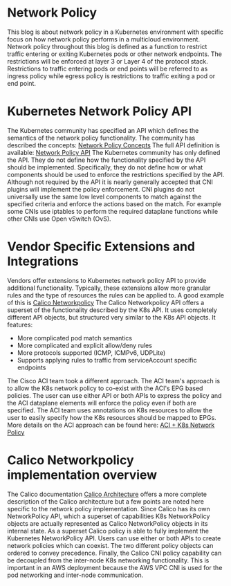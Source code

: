 
# Network Policy

This blog is about network policy in a Kubernetes environment with specific focus on
how network policy performs in a multicloud environment.   Network policy throughout
this blog is defined as a function to restrict traffic entering or exiting Kubernetes
pods or other network endpoints. The restrictions will be enforced at layer 3 or Layer 4 of
the protocol stack.  Restrictions to traffic entering pods or end points will be referred
to as ingress policy while egress policy is restrictions to traffic exiting a pod or
end point.

# Kubernetes Network Policy API

The Kubernetes community has specified an API which defines the semantics of the network policy functionality.  The community has described the concepts:
[Network Policy Concepts](https://kubernetes.io/docs/concepts/services-networking/network-policies/)
The full API definition is available:
[Network Policy API](https://kubernetes.io/docs/reference/generated/kubernetes-api/v1.12/#networkpolicy-v1-networking-k8s-io)
The Kubernetes community has only defined the API.  They do not define how the functionality specified by the API should be implemented. Specifically, they do not define how or what components should be used to enforce the restrictions specified by the API.  Although not required by the API it is nearly generally accepted that CNI plugins will implement the policy enforcement. CNI plugins do not universally use the same low level components to match against the specified criteria and enforce the actions based on the match.  For example some CNIs use iptables to perform the required dataplane functions while other CNIs use Open vSwitch (OvS).

# Vendor Specific Extensions and Integrations

Vendors offer extensions to Kubernetes network policy API to provide additional functionality.
Typically, these extensions allow more granular rules and the type of resources the rules
can be applied to.  A good example of this is
[Calico Networkpolicy](https://docs.projectcalico.org/v3.6/reference/calicoctl/resources/networkpolicy)
The Calico Networkpolicy API offers a superset of the functionality described by the K8s API.  It uses completely different API objects, but structured very similar to the K8s API objects.  It features:

* More complicated pod match semantics
* More complicated and explicit allow/deny rules
* More protocols supported (ICMP, ICMPv6, UDPLite)
* Supports applying rules to traffic from serviceAccount specific endpoints

The Cisco ACI team took a different approach.  The ACI team's approach is to allow the K8s
network policy to co-exist with the ACI's EPG based policies. The user can use either API or
both APIs to express the policy and the ACI dataplane elements will enforce the policy even
if both are specified.   The ACI team uses annotations on K8s resources to allow the user to
easily specify how the K8s resources should be mapped to EPGs. More details on the
ACI approach can be found here:
[ACI + K8s Network Policy](https://www.cisco.com/c/en/us/td/docs/switches/datacenter/aci/apic/sw/kb/b_Kubernetes_Integration_with_ACI.html)

# Calico Networkpolicy implementation overview

The Calico documentation
[Calico Architecture](https://docs.projectcalico.org/v3.6/reference/architecture/)
offers a more complete description of the Calico architecture but a few points are noted here
specific to the network policy implementation.   Since Calico has its own NetworkPolicy API,
which a superset of capabilities K8s NetworkPolicy objects are actually represented as
Calico NetworkPolicy objects in its internal state.  As a superset Calico policy is able
to fully implement the Kubernetes NetworkPolicy API.  Users can use either or both APIs to
create network policies which can coexist. The two different policy objects can ordered to
convey precedence. Finally, the Calico CNI policy capability can be decoupled from the
inter-node K8s networking functionality.  This is important in an AWS deployment because
the AWS VPC CNI is used for the pod networking and inter-node communication.
